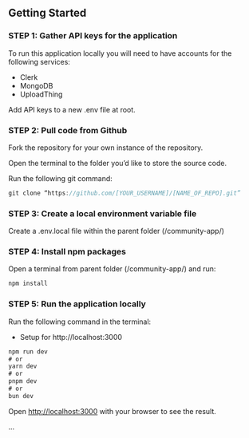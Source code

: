 ## Getting Started

### STEP 1: Gather API keys for the application

To run this application locally you will need to have accounts for the following services:

- Clerk
- MongoDB
- UploadThing

Add API keys to a new .env file at root.

### STEP 2: Pull code from Github

Fork the repository for your own instance of the repository.

Open the terminal to the folder you’d like to store the source code.

Run the following git command:

```jsx
git clone “https://github.com/[YOUR_USERNAME]/[NAME_OF_REPO].git”
```

### STEP 3: Create a local environment variable file

Create a .env.local file within the parent folder (/community-app/)

### STEP 4: Install npm packages

Open a terminal from parent folder (/community-app/) and run:

```jsx
npm install
```

### STEP 5: Run the application locally

Run the following command in the terminal:

- Setup for http://localhost:3000

```jsx
npm run dev
# or
yarn dev
# or
pnpm dev
# or
bun dev
```

Open [http://localhost:3000](http://localhost:3000) with your browser to see the result.

...